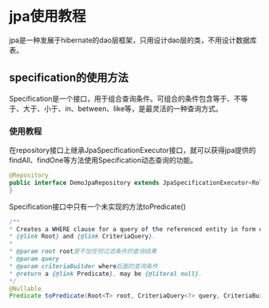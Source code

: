 # jpa使用教程

jpa是一种发展于hibernate的dao层框架，只用设计dao层的类，不用设计数据库表。

## specification的使用方法

Specification是一个接口，用于组合查询条件。可组合的条件包含等于、不等于、大于、小于、in、between、like等，是最灵活的一种查询方式。

### 使用教程

在repository接口上继承JpaSpecificationExecutor接口，就可以获得jpa提供的findAll、findOne等方法使用Specification动态查询的功能。

``` java
@Repository
public interface DemoJpaRepository extends JpaSpecificationExecutor<RoleDO> {
}
```

Specification接口中只有一个未实现的方法toPredicate()

```java
/**
* Creates a WHERE clause for a query of the referenced entity in form of a {@link Predicate} for the given
* {@link Root} and {@link CriteriaQuery}.
*
* @param root root是不加任何过滤条件的查询结果
* @param query 
* @param criteriaBuilder where后面的查询条件
* @return a {@link Predicate}, may be {@literal null}.
*/
@Nullable
Predicate toPredicate(Root<T> root, CriteriaQuery<?> query, CriteriaBuilder criteriaBuilder);
```


